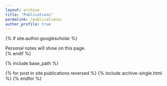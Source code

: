 ```yaml
---
layout: archive
title: "Publications"
permalink: /publications/
author_profile: true
---
```


{% if site.author.googlescholar %}
  <div class="wordwrap">Personal notes will show on this page.</div>
{% endif %}

{% include base_path %}

{% for post in site.publications reversed %}
  {% include archive-single.html %}
{% endfor %}

